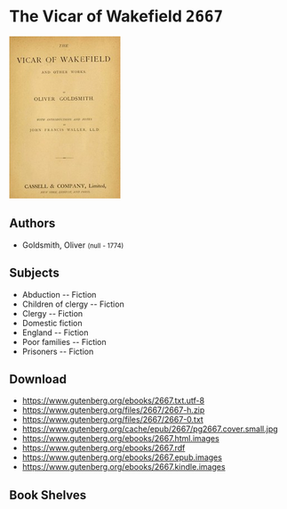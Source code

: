 # The Vicar of Wakefield <kbd>2667</kbd>

![](./cover.medium.jpg "")

## Authors


 - Goldsmith, Oliver <small>(null - 1774)</small>

## Subjects


 - Abduction -- Fiction
 - Children of clergy -- Fiction
 - Clergy -- Fiction
 - Domestic fiction
 - England -- Fiction
 - Poor families -- Fiction
 - Prisoners -- Fiction

## Download


 - https://www.gutenberg.org/ebooks/2667.txt.utf-8
 - https://www.gutenberg.org/files/2667/2667-h.zip
 - https://www.gutenberg.org/files/2667/2667-0.txt
 - https://www.gutenberg.org/cache/epub/2667/pg2667.cover.small.jpg
 - https://www.gutenberg.org/ebooks/2667.html.images
 - https://www.gutenberg.org/ebooks/2667.rdf
 - https://www.gutenberg.org/ebooks/2667.epub.images
 - https://www.gutenberg.org/ebooks/2667.kindle.images

## Book Shelves


